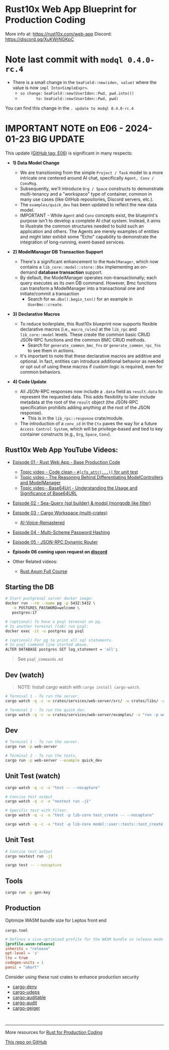 # Rust10x Web App Blueprint for Production Coding

More info at: https://rust10x.com/web-app
Discord: https://discord.gg/XuKWrNGKpC

# Note last commit with `modql 0.4.0-rc.4`

- There is a small change in the `SeaField::new(iden, value)` where the value is now `impl Into<SimpleExpr>`.
	- `so change:` `SeaField::new(UserIden::Pwd, pwd.into())`
	- `       to:` `SeaField::new(UserIden::Pwd, pwd)`

You can find this change in the `. update to modql 0.4.0-rc.4`

# IMPORTANT NOTE on E06 - 2024-01-23 BIG UPDATE

This update ([GitHub tag: E06](https://github.com/rust10x/rust-web-app/releases/tag/E06)) is significant in many respects:

- **1) Data Model Change**
	- We are transitioning from the simple `Project / Task` model to a more intricate one centered around AI chat, specifically `Agent, Conv / ConvMsg`.
	- Subsequently, we'll introduce `Org / Space` constructs to demonstrate multi-tenancy and a "workspace" type of container, common in many use cases (like GitHub repositories, Discord servers, etc.).
	- The `examples/quick_dev` has been updated to reflect the new data model.
	- IMPORTANT - While `Agent` and `Conv` concepts exist, the blueprint's purpose isn't to develop a complete AI chat system. Instead, it aims to illustrate the common structures needed to build such an application and others. The Agents are merely examples of entities and might later exhibit some "Echo" capability to demonstrate the integration of long-running, event-based services.

- **2) ModelManager DB Transaction Support**
	- There's a significant enhancement to the `ModelManager`, which now contains a `lib_core::model::store::Dbx` implementing an on-demand **database transaction** support.
	- By default, the ModelManager operates non-transactionally; each query executes as its own DB command. However, Bmc functions can transform a ModelManager into a transactional one and initiate/commit a transaction
		- Search for `mm.dbx().begin_txn()` for an example in `UserBmc::create`.

- **3) Declarative Macros**
	- To reduce boilerplate, this Rust10x blueprint now supports flexible declarative macros (i.e., `macro_rules`) at the `lib_rpc` and `lib_core::model` levels. These create the common basic CRUD JSON-RPC functions and the common BMC CRUD methods.
		- Search for `generate_common_bmc_fns` or `generate_common_rpc_fns` to see them in actions.
	- It's important to note that these declarative macros are additive and optional. In fact, entities can introduce additional behavior as needed or opt out of using these macros if custom logic is required, even for common behaviors.

- **4) Code Update**
	- All JSON-RPC responses now include a `.data` field as `result.data` to represent the requested data. This adds flexibility to later include metadata at the root of the `result` object (the JSON-RPC specification prohibits adding anything at the root of the JSON response).
		- This is in the `lib_rpc::response` crate/module.
	- The introduction of a `conv_id` in the `Ctx` paves the way for a future `Access Control System`, which will be privilege-based and tied to key container constructs (e.g., `Org`, `Space`, `Conv`).

## Rust10x Web App YouTube Videos:

- [Episode 01 - Rust Web App - Base Production Code](https://youtube.com/watch?v=3cA_mk4vdWY&list=PL7r-PXl6ZPcCIOFaL7nVHXZvBmHNhrh_Q)
    - [Topic video - Code clean -  `#[cfg_attr(...)]` for unit test](https://www.youtube.com/watch?v=DCPs5VRTK-U&list=PL7r-PXl6ZPcCIOFaL7nVHXZvBmHNhrh_Q)
	- [Topic video - The Reasoning Behind Differentiating ModelControllers and ModelManager](https://www.youtube.com/watch?v=JdLi69mWIIE&list=PL7r-PXl6ZPcCIOFaL7nVHXZvBmHNhrh_Q)
	- [Topic video - Base64Url - Understanding the Usage and Significance of Base64URL](https://www.youtube.com/watch?v=-9K7zNgsbP0&list=PL7r-PXl6ZPcCIOFaL7nVHXZvBmHNhrh_Q)

- [Episode 02 - Sea-Query (sql builder) & modql (mongodb like filter)](https://www.youtube.com/watch?v=-dMH9UiwKqg&list=PL7r-PXl6ZPcCIOFaL7nVHXZvBmHNhrh_Q)

- [Episode 03 - Cargo Workspace (multi-crates)](https://www.youtube.com/watch?v=zUxF0kvydJs&list=PL7r-PXl6ZPcCIOFaL7nVHXZvBmHNhrh_Q)
	- [AI-Voice-Remastered](https://www.youtube.com/watch?v=iCGIqEWWTcA&list=PL7r-PXl6ZPcCIOFaL7nVHXZvBmHNhrh_Q)

- [Episode 04 - Multi-Scheme Password Hashing](https://www.youtube.com/watch?v=3E0zK5h9zEs&list=PL7r-PXl6ZPcCIOFaL7nVHXZvBmHNhrh_Q)

- [Episode 05 - JSON-RPC Dynamic Router](https://www.youtube.com/watch?v=Gc5Nj5LJe1U&list=PL7r-PXl6ZPcCIOFaL7nVHXZvBmHNhrh_Q)

- **Episode 06 coming upon request on [discord](https://discord.gg/XuKWrNGKpC)**

- Other Related videos:
	- [Rust Axum Full Course](https://youtube.com/watch?v=XZtlD_m59sM&list=PL7r-PXl6ZPcCIOFaL7nVHXZvBmHNhrh_Q)


## Starting the DB

```sh
# Start postgresql server docker image:
docker run --rm --name pg -p 5432:5432 \
   -e POSTGRES_PASSWORD=welcome \
   postgres:17

# (optional) To have a psql terminal on pg.
# In another terminal (tab) run psql:
docker exec -it -u postgres pg psql

# (optional) For pg to print all sql statements.
# In psql command line started above.
ALTER DATABASE postgres SET log_statement = 'all';
```
> See `psql_commands.md`

## Dev (watch)

> NOTE: Install cargo watch with `cargo install cargo-watch`.

```sh
# Terminal 1 - To run the server.
cargo watch -q -c -w crates/services/web-server/src/ -w crates/libs/ -w .cargo/ -x "run -p web-server"

# Terminal 2 - To run the quick_dev.
cargo watch -q -c -w crates/services/web-server/examples/ -x "run -p web-server --example quick_dev"
```

## Dev

```sh
# Terminal 1 - To run the server.
cargo run -p web-server

# Terminal 2 - To run the tests.
cargo run -p web-server --example quick_dev
```

## Unit Test (watch)

```sh
cargo watch -q -c -x "test -- --nocapture"

# Concise test output
cargo watch -q -c -x "nextest run -j1"

# Specific test with filter.
cargo watch -q -c -x "test -p lib-core test_create -- --nocapture"

cargo watch -q -c -x "test -p lib-core model::user::tests::test_create -- --nocapture"

```

## Unit Test

```sh
# Concise test output
cargo nextest run -j1

cargo test -- --nocapture

```

## Tools

```sh
cargo run -p gen-key
```

## Production

Optimize WASM bundle size for Leptos front end <br /><br />
`cargo.toml`

```toml
# Defines a size-optimized profile for the WASM bundle in release mode
[profile.wasm-release]
inherits = "release"
opt-level = 'z'
lto = true
codegen-units = 1
panic = "abort"
```

Consider using these rust crates to enhance production security

- [cargo-deny](https://crates.io/crates/cargo-deny)
- [cargo-udeps](https://crates.io/crates/cargo-udeps)
- [cargo-auditable](https://crates.io/crates/cargo-auditable)
- [cargo-audit](https://crates.io/crates/cargo-audit)
- [cargo-geiger](https://crates.io/crates/cargo-geiger)

<br />

---

More resources for [Rust for Production Coding](https://rust10x.com)


[This repo on GitHub](https://github.com/rust10x/rust-web-app)

